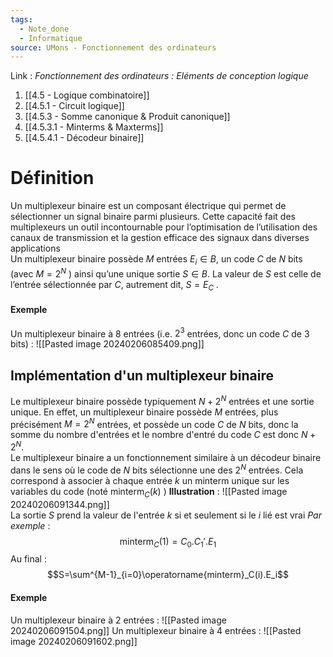 ```yaml
---
tags:
  - Note_done
  - Informatique
source: UMons - Fonctionnement des ordinateurs
---
```


Link :
_Fonctionnement des ordinateurs : Eléments de conception logique_
1. [[4.5 - Logique combinatoire]]
2. [[4.5.1 - Circuit logique]]
3. [[4.5.3 - Somme canonique & Produit canonique]]
4. [[4.5.3.1 - Minterms & Maxterms]]
5. [[4.5.4.1 - Décodeur binaire]]

# Définition
Un multiplexeur binaire est un composant électrique qui permet de sélectionner un signal binaire parmi plusieurs. Cette capacité fait des multiplexeurs un outil incontournable pour l’optimisation de l’utilisation des canaux de transmission et la gestion efficace des signaux dans diverses applications
\
Un multiplexeur binaire possède $M$ entrées $E_i ∈ B$, un code $C$ de $N$ bits (avec $M=2^N$ ) ainsi qu’une unique sortie $S ∈ B$. La valeur de $S$ est celle de l’entrée sélectionnée par $C$, autrement dit, $S=E_C$ .
#### Exemple
Un multiplexeur binaire à 8 entrées (i.e. $2^3$ entrées, donc un code $C$ de 3 bits) : ![[Pasted image 20240206085409.png]]
## Implémentation d'un multiplexeur binaire
Le multiplexeur binaire possède typiquement $N+2^N$ entrées et une sortie unique. En effet, un multiplexeur binaire possède $M$ entrées, plus précisément $M=2^N$ entrées, et possède un code $C$ de $N$ bits, donc la somme du nombre d'entrées et le nombre d'entré du code $C$ est donc $N+2^N$. 
\
Le multiplexeur binaire a un fonctionnement similaire à un décodeur binaire dans le sens où le code de $N$ bits sélectionne une des $2^N$ entrées. 
Cela correspond à associer à chaque entrée $k$ un minterm unique sur les variables du code (noté $\operatorname{minterm}_C(k)$ )
**Illustration** : ![[Pasted image 20240206091344.png]]
\
La sortie $S$ prend la valeur de l'entrée $k$ si et seulement si le $i$ lié est vrai 
_Par exemple_ : $$\operatorname{minterm}_C(1)=C_0.C_1'.E_1$$
Au final : $$S=\sum^{M-1}_{i=0}\operatorname{minterm}_C(i).E_i$$
#### Exemple
Un multiplexeur binaire à 2 entrées : ![[Pasted image 20240206091504.png]]
Un multiplexeur binaire à 4 entrées : ![[Pasted image 20240206091602.png]]

